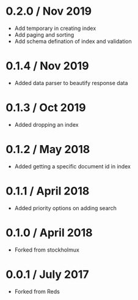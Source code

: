 0.2.0 / Nov 2019
==================
  * Add temporary in creating index
  * Add paging and sorting
  * Add schema defination of index and validation

0.1.4 / Nov 2019
==================
  * Added data parser to beautify response data

0.1.3 / Oct 2019
==================
  * Added dropping an index

0.1.2 / May 2018
==================
  * Added getting a specific document id in index

0.1.1 / April 2018
==================
  * Added priority options on adding search 

0.1.0 / April 2018
==================
  * Forked from stockholmux
  
0.0.1 / July 2017
==================
  * Forked from Reds

